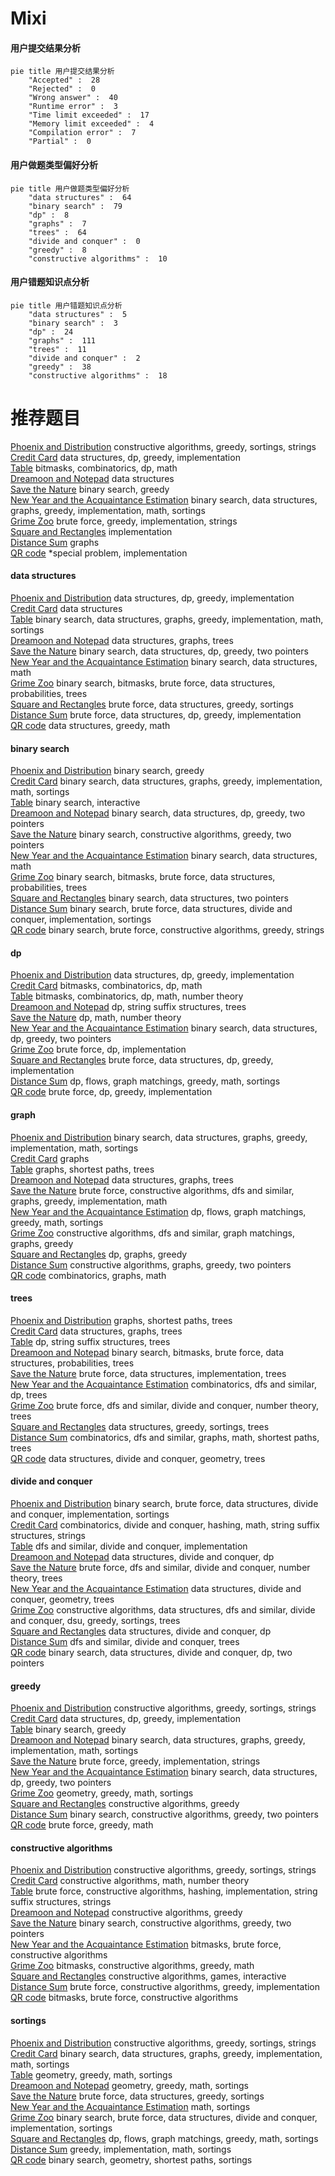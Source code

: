 # Mixi
<!-- tabs:start -->
#### **用户提交结果分析**

```mermaid
pie title 用户提交结果分析
    "Accepted" :  28
    "Rejected" :  0
    "Wrong answer" :  40
    "Runtime error" :  3
    "Time limit exceeded" :  17
    "Memory limit exceeded" :  4
    "Compilation error" :  7
    "Partial" :  0
```
#### **用户做题类型偏好分析**

```mermaid
pie title 用户做题类型偏好分析
    "data structures" :  64
    "binary search" :  79
    "dp" :  8
    "graphs" :  7
    "trees" :  64
    "divide and conquer" :  0
    "greedy" :  8
    "constructive algorithms" :  10
```
#### **用户错题知识点分析**

```mermaid
pie title 用户错题知识点分析
    "data structures" :  5
    "binary search" :  3
    "dp" :  24
    "graphs" :  111
    "trees" :  11
    "divide and conquer" :  2
    "greedy" :  38
    "constructive algorithms" :  18
```
<!-- tabs:end -->
# 推荐题目
[Phoenix and Distribution](http://codeforces.com/problemset/problem/1348/C)		constructive algorithms,
                        greedy,
                        sortings,
                        strings		  
[Credit Card](http://codeforces.com/problemset/problem/893/D)		data structures,
                        dp,
                        greedy,
                        implementation		  
[Table](http://codeforces.com/problemset/problem/232/B)		bitmasks,
                        combinatorics,
                        dp,
                        math		  
[Dreamoon and Notepad](http://codeforces.com/problemset/problem/477/E)		data structures		  
[Save the Nature](https://codeforces.com/contest/1241/problem/C)		binary search,
                        greedy		  
[New Year and the Acquaintance Estimation](http://codeforces.com/problemset/problem/1091/E)		binary search,
                        data structures,
                        graphs,
                        greedy,
                        implementation,
                        math,
                        sortings		  
[Grime Zoo](http://codeforces.com/problemset/problem/1411/D)		brute force,
                        greedy,
                        implementation,
                        strings		  
[Square and Rectangles](http://codeforces.com/problemset/problem/325/A)		implementation		  
[Distance Sum](http://codeforces.com/problemset/problem/1089/D)		graphs		  
[QR code](http://codeforces.com/problemset/problem/290/B)		*special problem,
                        implementation		  
<!-- tabs:start -->
#### **data structures**
[Phoenix and Distribution](http://codeforces.com/problemset/problem/893/D)		data structures,
                        dp,
                        greedy,
                        implementation		  
[Credit Card](http://codeforces.com/problemset/problem/477/E)		data structures		  
[Table](http://codeforces.com/problemset/problem/1091/E)		binary search,
                        data structures,
                        graphs,
                        greedy,
                        implementation,
                        math,
                        sortings		  
[Dreamoon and Notepad](http://codeforces.com/problemset/problem/418/D)		data structures,
                        graphs,
                        trees		  
[Save the Nature](http://codeforces.com/problemset/problem/1492/C)		binary search,
                        data structures,
                        dp,
                        greedy,
                        two pointers		  
[New Year and the Acquaintance Estimation](http://codeforces.com/problemset/problem/1490/G)		binary search,
                        data structures,
                        math		  
[Grime Zoo](http://codeforces.com/problemset/problem/1479/D)		binary search,
                        bitmasks,
                        brute force,
                        data structures,
                        probabilities,
                        trees		  
[Square and Rectangles](http://codeforces.com/problemset/problem/1497/A)		brute force,
                        data structures,
                        greedy,
                        sortings		  
[Distance Sum](http://codeforces.com/problemset/problem/1491/C)		brute force,
                        data structures,
                        dp,
                        greedy,
                        implementation		  
[QR code](http://codeforces.com/problemset/problem/1492/B)		data structures,
                        greedy,
                        math		  
#### **binary search**
[Phoenix and Distribution](https://codeforces.com/contest/1241/problem/C)		binary search,
                        greedy		  
[Credit Card](http://codeforces.com/problemset/problem/1091/E)		binary search,
                        data structures,
                        graphs,
                        greedy,
                        implementation,
                        math,
                        sortings		  
[Table](https://codeforces.com/contest/810/problem/D)		binary search,
                        interactive		  
[Dreamoon and Notepad](http://codeforces.com/problemset/problem/1492/C)		binary search,
                        data structures,
                        dp,
                        greedy,
                        two pointers		  
[Save the Nature](http://codeforces.com/problemset/problem/1463/D)		binary search,
                        constructive algorithms,
                        greedy,
                        two pointers		  
[New Year and the Acquaintance Estimation](http://codeforces.com/problemset/problem/1490/G)		binary search,
                        data structures,
                        math		  
[Grime Zoo](http://codeforces.com/problemset/problem/1479/D)		binary search,
                        bitmasks,
                        brute force,
                        data structures,
                        probabilities,
                        trees		  
[Square and Rectangles](http://codeforces.com/problemset/problem/1436/E)		binary search,
                        data structures,
                        two pointers		  
[Distance Sum](http://codeforces.com/problemset/problem/1461/D)		binary search,
                        brute force,
                        data structures,
                        divide and conquer,
                        implementation,
                        sortings		  
[QR code](http://codeforces.com/problemset/problem/1493/C)		binary search,
                        brute force,
                        constructive algorithms,
                        greedy,
                        strings		  
#### **dp**
[Phoenix and Distribution](http://codeforces.com/problemset/problem/893/D)		data structures,
                        dp,
                        greedy,
                        implementation		  
[Credit Card](http://codeforces.com/problemset/problem/232/B)		bitmasks,
                        combinatorics,
                        dp,
                        math		  
[Table](http://codeforces.com/problemset/problem/547/C)		bitmasks,
                        combinatorics,
                        dp,
                        math,
                        number theory		  
[Dreamoon and Notepad](http://codeforces.com/problemset/problem/86/C)		dp,
                        string suffix structures,
                        trees		  
[Save the Nature](http://codeforces.com/problemset/problem/1350/B)		dp,
                        math,
                        number theory		  
[New Year and the Acquaintance Estimation](http://codeforces.com/problemset/problem/1492/C)		binary search,
                        data structures,
                        dp,
                        greedy,
                        two pointers		  
[Grime Zoo](https://codeforces.com/contest/1457/problem/C)		brute force,
                        dp,
                        implementation		  
[Square and Rectangles](http://codeforces.com/problemset/problem/1491/C)		brute force,
                        data structures,
                        dp,
                        greedy,
                        implementation		  
[Distance Sum](http://codeforces.com/problemset/problem/1437/C)		dp,
                        flows,
                        graph matchings,
                        greedy,
                        math,
                        sortings		  
[QR code](http://codeforces.com/problemset/problem/1499/B)		brute force,
                        dp,
                        greedy,
                        implementation		  
#### **graph**
[Phoenix and Distribution](http://codeforces.com/problemset/problem/1091/E)		binary search,
                        data structures,
                        graphs,
                        greedy,
                        implementation,
                        math,
                        sortings		  
[Credit Card](http://codeforces.com/problemset/problem/1089/D)		graphs		  
[Table](http://codeforces.com/problemset/problem/1051/F)		graphs,
                        shortest paths,
                        trees		  
[Dreamoon and Notepad](http://codeforces.com/problemset/problem/418/D)		data structures,
                        graphs,
                        trees		  
[Save the Nature](http://codeforces.com/problemset/problem/1487/C)		brute force,
                        constructive algorithms,
                        dfs and similar,
                        graphs,
                        greedy,
                        implementation,
                        math		  
[New Year and the Acquaintance Estimation](http://codeforces.com/problemset/problem/1437/C)		dp,
                        flows,
                        graph matchings,
                        greedy,
                        math,
                        sortings		  
[Grime Zoo](http://codeforces.com/problemset/problem/1470/D)		constructive algorithms,
                        dfs and similar,
                        graph matchings,
                        graphs,
                        greedy		  
[Square and Rectangles](http://codeforces.com/problemset/problem/1476/C)		dp,
                        graphs,
                        greedy		  
[Distance Sum](http://codeforces.com/problemset/problem/1304/D)		constructive algorithms,
                        graphs,
                        greedy,
                        two pointers		  
[QR code](http://codeforces.com/problemset/problem/1475/C)		combinatorics,
                        graphs,
                        math		  
#### **trees**
[Phoenix and Distribution](http://codeforces.com/problemset/problem/1051/F)		graphs,
                        shortest paths,
                        trees		  
[Credit Card](http://codeforces.com/problemset/problem/418/D)		data structures,
                        graphs,
                        trees		  
[Table](http://codeforces.com/problemset/problem/86/C)		dp,
                        string suffix structures,
                        trees		  
[Dreamoon and Notepad](http://codeforces.com/problemset/problem/1479/D)		binary search,
                        bitmasks,
                        brute force,
                        data structures,
                        probabilities,
                        trees		  
[Save the Nature](http://codeforces.com/problemset/problem/1511/C)		brute force,
                        data structures,
                        implementation,
                        trees		  
[New Year and the Acquaintance Estimation](http://codeforces.com/problemset/problem/1499/F)		combinatorics,
                        dfs and similar,
                        dp,
                        trees		  
[Grime Zoo](http://codeforces.com/problemset/problem/1491/E)		brute force,
                        dfs and similar,
                        divide and conquer,
                        number theory,
                        trees		  
[Square and Rectangles](http://codeforces.com/problemset/problem/1466/D)		data structures,
                        greedy,
                        sortings,
                        trees		  
[Distance Sum](http://codeforces.com/problemset/problem/1495/D)		combinatorics,
                        dfs and similar,
                        graphs,
                        math,
                        shortest paths,
                        trees		  
[QR code](http://codeforces.com/problemset/problem/1303/G)		data structures,
                        divide and conquer,
                        geometry,
                        trees		  
#### **divide and conquer**
[Phoenix and Distribution](http://codeforces.com/problemset/problem/1461/D)		binary search,
                        brute force,
                        data structures,
                        divide and conquer,
                        implementation,
                        sortings		  
[Credit Card](http://codeforces.com/problemset/problem/1466/G)		combinatorics,
                        divide and conquer,
                        hashing,
                        math,
                        string suffix structures,
                        strings		  
[Table](http://codeforces.com/problemset/problem/1490/D)		dfs and similar,
                        divide and conquer,
                        implementation		  
[Dreamoon and Notepad](https://codeforces.com/contest/1483/problem/C)		data structures,
                        divide and conquer,
                        dp		  
[Save the Nature](http://codeforces.com/problemset/problem/1491/E)		brute force,
                        dfs and similar,
                        divide and conquer,
                        number theory,
                        trees		  
[New Year and the Acquaintance Estimation](http://codeforces.com/problemset/problem/1303/G)		data structures,
                        divide and conquer,
                        geometry,
                        trees		  
[Grime Zoo](http://codeforces.com/problemset/problem/1494/D)		constructive algorithms,
                        data structures,
                        dfs and similar,
                        divide and conquer,
                        dsu,
                        greedy,
                        sortings,
                        trees		  
[Square and Rectangles](http://codeforces.com/problemset/problem/1482/E)		data structures,
                        divide and conquer,
                        dp		  
[Distance Sum](http://codeforces.com/problemset/problem/566/C)		dfs and similar,
                        divide and conquer,
                        trees		  
[QR code](http://codeforces.com/problemset/problem/1428/F)		binary search,
                        data structures,
                        divide and conquer,
                        dp,
                        two pointers		  
#### **greedy**
[Phoenix and Distribution](http://codeforces.com/problemset/problem/1348/C)		constructive algorithms,
                        greedy,
                        sortings,
                        strings		  
[Credit Card](http://codeforces.com/problemset/problem/893/D)		data structures,
                        dp,
                        greedy,
                        implementation		  
[Table](https://codeforces.com/contest/1241/problem/C)		binary search,
                        greedy		  
[Dreamoon and Notepad](http://codeforces.com/problemset/problem/1091/E)		binary search,
                        data structures,
                        graphs,
                        greedy,
                        implementation,
                        math,
                        sortings		  
[Save the Nature](http://codeforces.com/problemset/problem/1411/D)		brute force,
                        greedy,
                        implementation,
                        strings		  
[New Year and the Acquaintance Estimation](http://codeforces.com/problemset/problem/1492/C)		binary search,
                        data structures,
                        dp,
                        greedy,
                        two pointers		  
[Grime Zoo](https://codeforces.com/contest/1496/problem/C)		geometry,
                        greedy,
                        math,
                        sortings		  
[Square and Rectangles](http://codeforces.com/problemset/problem/1493/A)		constructive algorithms,
                        greedy		  
[Distance Sum](http://codeforces.com/problemset/problem/1463/D)		binary search,
                        constructive algorithms,
                        greedy,
                        two pointers		  
[QR code](http://codeforces.com/problemset/problem/1462/C)		brute force,
                        greedy,
                        math		  
#### **constructive algorithms**
[Phoenix and Distribution](http://codeforces.com/problemset/problem/1348/C)		constructive algorithms,
                        greedy,
                        sortings,
                        strings		  
[Credit Card](http://codeforces.com/problemset/problem/1166/B)		constructive algorithms,
                        math,
                        number theory		  
[Table](http://codeforces.com/problemset/problem/128/B)		brute force,
                        constructive algorithms,
                        hashing,
                        implementation,
                        string suffix structures,
                        strings		  
[Dreamoon and Notepad](http://codeforces.com/problemset/problem/1493/A)		constructive algorithms,
                        greedy		  
[Save the Nature](http://codeforces.com/problemset/problem/1463/D)		binary search,
                        constructive algorithms,
                        greedy,
                        two pointers		  
[New Year and the Acquaintance Estimation](https://codeforces.com/contest/1456/problem/B)		bitmasks,
                        brute force,
                        constructive algorithms		  
[Grime Zoo](http://codeforces.com/problemset/problem/1492/D)		bitmasks,
                        constructive algorithms,
                        greedy,
                        math		  
[Square and Rectangles](https://codeforces.com/contest/1504/problem/D)		constructive algorithms,
                        games,
                        interactive		  
[Distance Sum](https://codeforces.com/contest/1483/problem/A)		brute force,
                        constructive algorithms,
                        greedy,
                        implementation		  
[QR code](https://codeforces.com/contest/1457/problem/D)		bitmasks,
                        brute force,
                        constructive algorithms		  
#### **sortings**
[Phoenix and Distribution](http://codeforces.com/problemset/problem/1348/C)		constructive algorithms,
                        greedy,
                        sortings,
                        strings		  
[Credit Card](http://codeforces.com/problemset/problem/1091/E)		binary search,
                        data structures,
                        graphs,
                        greedy,
                        implementation,
                        math,
                        sortings		  
[Table](https://codeforces.com/contest/1496/problem/C)		geometry,
                        greedy,
                        math,
                        sortings		  
[Dreamoon and Notepad](http://codeforces.com/problemset/problem/1495/A)		geometry,
                        greedy,
                        math,
                        sortings		  
[Save the Nature](http://codeforces.com/problemset/problem/1497/A)		brute force,
                        data structures,
                        greedy,
                        sortings		  
[New Year and the Acquaintance Estimation](http://codeforces.com/problemset/problem/1427/A)		math,
                        sortings		  
[Grime Zoo](http://codeforces.com/problemset/problem/1461/D)		binary search,
                        brute force,
                        data structures,
                        divide and conquer,
                        implementation,
                        sortings		  
[Square and Rectangles](http://codeforces.com/problemset/problem/1437/C)		dp,
                        flows,
                        graph matchings,
                        greedy,
                        math,
                        sortings		  
[Distance Sum](http://codeforces.com/problemset/problem/1473/A)		greedy,
                        implementation,
                        math,
                        sortings		  
[QR code](http://codeforces.com/problemset/problem/1486/B)		binary search,
                        geometry,
                        shortest paths,
                        sortings		  
<!-- tabs:end -->
